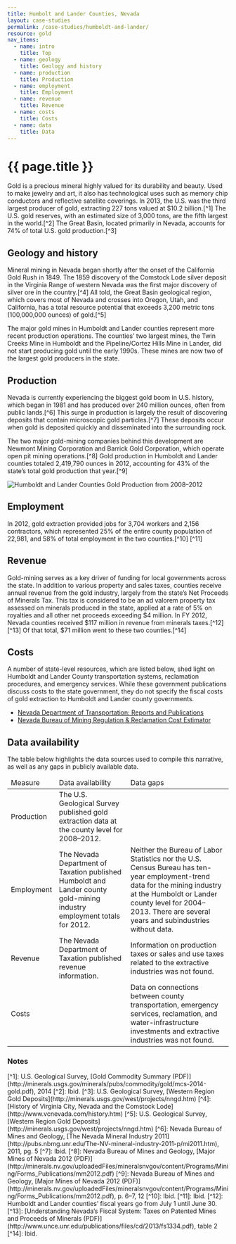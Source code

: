 ```yaml
---
title: Humbolt and Lander Counties, Nevada
layout: case-studies
permalink: /case-studies/humboldt-and-lander/
resource: gold
nav_items:
  - name: intro
    title: Top
  - name: geology
    title: Geology and history
  - name: production
    title: Production
  - name: employment
    title: Employment
  - name: revenue
    title: Revenue
  - name: costs
    title: Costs
  - name: data
    title: Data
---
```


<h1 class="h3"><a name="intro" class="case_studies_content-heading" data-nav-header="intro">{{ page.title }}</a></h1>

Gold is a precious mineral highly valued for its durability and beauty. Used to make jewelry and art, it also has technological uses such as memory chip conductors and reflective satellite coverings. In 2013, the U.S. was the third largest producer of gold, extracting 227 tons valued at $10.2 billion.[^1] The U.S. gold reserves, with an estimated size of 3,000 tons, are the fifth largest in the world.[^2] The Great Basin, located primarily in Nevada, accounts for 74% of total U.S. gold production.[^3]

<h2 class="h3"><a name="geology" class="case_studies_content-heading" data-nav-header="geology">Geology and history</a></h2>

Mineral mining in Nevada began shortly after the onset of the California Gold Rush in 1849. The 1859 discovery of the Comstock Lode silver deposit in the Virginia Range of western Nevada was the first major discovery of silver ore in the country.[^4] All told, the Great Basin geological region, which covers most of Nevada and crosses into Oregon, Utah, and California, has a total resource potential that exceeds 3,200 metric tons (100,000,000 ounces) of gold.[^5]

The major gold mines in Humboldt and Lander counties represent more recent production operations. The counties’ two largest mines, the Twin Creeks Mine in Humboldt and the Pipeline/Cortez Hills Mine in Lander, did not start producing gold until the early 1990s. These mines are now two of the largest gold producers in the state.

<h2 class="h3"><a name="production" class="case_studies_content-heading" data-nav-header="production">Production</a></h2>

Nevada is currently experiencing the biggest gold boom in U.S. history, which began in 1981 and has produced over 240 million ounces, often from public lands.[^6] This surge in production is largely the result of discovering deposits that contain microscopic gold particles.[^7] These deposits occur when gold is deposited quickly and disseminated into the surrounding rock.

The two major gold-mining companies behind this development are Newmont Mining Corporation and Barrick Gold Corporation, which operate open pit mining operations.[^8] Gold production in Humboldt and Lander counties totaled 2,419,790 ounces in 2012, accounting for 43% of the state’s total gold production that year.[^9]

<img src="{{ site.baseurl }}/img/counties/nv-humboldt-production.png" alt="Humboldt and Lander Counties Gold Production from 2008–2012" class="case_studies_content-graph">

<h2 class="h3"><a name="employment" class="case_studies_content-heading" data-nav-header="employment">Employment</a></h2>

In 2012, gold extraction provided jobs for 3,704 workers and 2,156 contractors, which represented 25% of the entire county population of 22,981, and 58% of total employment in the two counties.[^10] [^11]

<h2 class="h3"><a name="revenue" class="case_studies_content-heading" data-nav-header="revenue">Revenue</a></h2>

Gold-mining serves as a key driver of funding for local governments across the state. In addition to various property and sales taxes, counties receive annual revenue from the gold industry, largely from the state’s Net Proceeds of Minerals Tax. This tax is considered to be an ad valorem property tax assessed on minerals produced in the state, applied at a rate of 5% on royalties and all other net proceeds exceeding $4 million. In FY 2012, Nevada counties received $117 million in revenue from minerals taxes.[^12] [^13] Of that total, $71 million went to these two counties.[^14]

<h2 class="h3"><a name="costs" class="case_studies_content-heading" data-nav-header="costs">Costs</a></h2>

A number of state-level resources, which are listed below, shed light on Humboldt and Lander County transportation systems, <span class="term term-p" data-term="reclamation" title="Click to define" tabindex="0">reclamation<i class="icon-book"></i></span> procedures, and emergency services. While these government publications discuss costs to the state government, they do not specify the fiscal costs of gold extraction to Humboldt and Lander county governments.

<ul>
	<li><a href="http://www.nevadadot.com/Documents/Reports_and_Publications.aspx">Nevada Department of Transportation: Reports and Publications</a></li>
	<li><a href="http://ndep.nv.gov/bmrr/cost.htm">Nevada Bureau of Mining Regulation & Reclamation Cost Estimator</a></li>
</ul>

<h2 class="h3"><a name="data" class="case_studies_content-heading" data-nav-header="data">Data availability</a></h2>

The table below highlights the data sources used to compile this narrative, as well as any gaps in publicly available data.

<table>
  <thead>
    <tr>
      <td>Measure</td>
      <td>Data availability</td>
      <td>Data gaps</td>
    </tr>
  </thead>
  <tbody>
    <tr>
      <td>Production</td>
      <td>The U.S. Geological Survey published gold extraction data at the county level for 2008–2012.</td>
      <td></td>
    </tr>
    <tr>
      <td>Employment</td>
      <td>The Nevada Department of Taxation published Humboldt and Lander county gold-mining industry employment totals for 2012.</td>
      <td>Neither the Bureau of Labor Statistics nor the U.S. Census Bureau has ten-year employment-trend data for the mining industry at the Humboldt or Lander county level for 2004–2013. There are several years and subindustries without data.</td>
    </tr>
    <tr>
      <td>Revenue</td>
      <td>The Nevada Department of Taxation published revenue information.</td>
      <td>Information on production taxes or sales and use taxes related to the extractive industries was not found.</td>
    </tr>
    <tr>
      <td>Costs</td>
      <td></td>
      <td>Data on connections between county transportation, emergency services, reclamation, and water-infrastructure investments and extractive industries was not found.</td>
    </tr>
  </tbody>
</table>

<h3 class="case_studies_content-heading">Notes</h3>
[^1]: U.S. Geological Survey, [Gold Commodity Summary (PDF)](http://minerals.usgs.gov/minerals/pubs/commodity/gold/mcs-2014-gold.pdf), 2014
[^2]: Ibid.
[^3]: U.S. Geological Survey, [Western Region Gold Deposits](http://minerals.usgs.gov/west/projects/nngd.htm)
[^4]: [History of Virginia City, Nevada and the Comstock Lode](http://www.vcnevada.com/history.htm)
[^5]: U.S. Geological Survey, [Western Region Gold Deposits](http://minerals.usgs.gov/west/projects/nngd.htm)
[^6]: Nevada Bureau of Mines and Geology, [The Nevada Mineral Industry 2011](http://pubs.nbmg.unr.edu/The-NV-mineral-industry-2011-p/mi2011.htm), 2011, pg. 5
[^7]: Ibid.
[^8]: Nevada Bureau of Mines and Geology, [Major Mines of Nevada 2012 (PDF)](http://minerals.nv.gov/uploadedFiles/mineralsnvgov/content/Programs/Mining/Forms_Publications/mm2012.pdf)
[^9]: Nevada Bureau of Mines and Geology, [Major Mines of Nevada 2012 (PDF)](http://minerals.nv.gov/uploadedFiles/mineralsnvgov/content/Programs/Mining/Forms_Publications/mm2012.pdf), p. 6–7, 12
[^10]: Ibid.
[^11]: Ibid.
[^12]: Humboldt and Lander counties’ fiscal years go from July 1 until June 30.
[^13]: [Understanding Nevada’s Fiscal System: Taxes on Patented Mines and Proceeds of Minerals (PDF)](http://www.unce.unr.edu/publications/files/cd/2013/fs1334.pdf), table 2
[^14]: Ibid.

